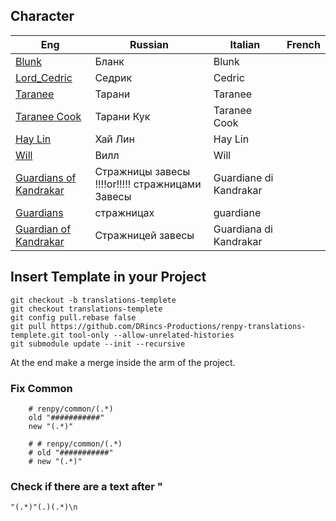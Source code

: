 ## Character
| Eng  | Russian  | Italian | French |
| ------------- | ------------- | ------------- | ------------- |
| [Blunk](https://witch.fandom.com/wiki/Blunk) | Бланк | Blunk  | |
| [Lord_Cedric](https://witch.fandom.com/wiki/Lord_Cedric)  | Седрик | Cedric  | |
| [Taranee](https://witch.fandom.com/wiki/Taranee_Cook) | Тарани  | Taranee  | |
| [Taranee Cook](https://witch.fandom.com/wiki/Taranee_Cook) | Тарани Кук | Taranee Cook | |
| [Hay Lin](https://witch.fandom.com/it/wiki/Hay_Lin) | Хай Лин  | Hay Lin  | |
| [Will](https://witch.fandom.com/it/wiki/Will_Vandom) | Вилл | Will | |
| [Guardians of Kandrakar](https://disney.fandom.com/wiki/Guardians_of_Kandrakar) | Стражницы завесы        !!!!or!!!!!      стражницами Завесы| Guardiane di Kandrakar | |
| [Guardians](https://disney.fandom.com/wiki/Guardians_of_Kandrakar) | стражницах | guardiane | |
| [Guardian of Kandrakar](https://disney.fandom.com/wiki/Guardians_of_Kandrakar) | Стражницей завесы | Guardiana di Kandrakar | |

## Insert Template in your Project

```shell
git checkout -b translations-templete
git checkout translations-templete
git config pull.rebase false
git pull https://github.com/DRincs-Productions/renpy-translations-templete.git tool-only --allow-unrelated-histories
git submodule update --init --recursive

```

At the end make a merge inside the arm of the project.

### Fix Common
```regex
    # renpy/common/(.*)
    old "###########"
    new "(.*)"
```

```regex
    # # renpy/common/(.*)
    # old "###########"
    # new "(.*)"
```

### Check if there are a text after "
```regex
"(.*)"(.)(.*)\n
```
